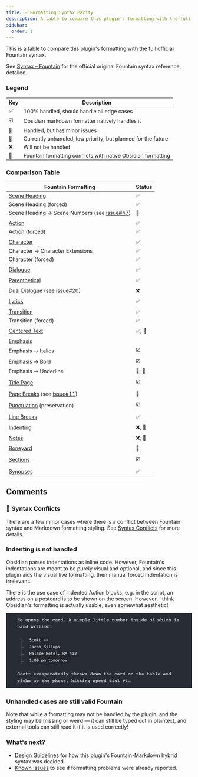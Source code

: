 ```yaml
---
title: ⚖️ Formatting Syntax Parity
description: A table to compare this plugin's formatting with the full official Fountain syntax.
sidebar:
  order: 1
---
```


This is a table to compare this plugin's formatting with the full official Fountain syntax.

See [Syntax – Fountain](https://fountain.io/syntax/#emphasis) for the official original Fountain syntax reference, detailed.

### Legend

| Key | Description |
| - | - |
| ✅ | 100% handled, should handle all edge cases |
| ☑️ | Obsidian markdown formatter natively handles it |
| 🚧 | Handled, but has minor issues |
| 📆 | Currently unhandled, low priority, but planned for the future |
| ❌ | Will not be handled |
| 🥊 | Fountain formatting conflicts with native Obsidian formatting |

### Comparison Table

| Fountain Formatting | Status |
| - | - |
| [Scene Heading](https://fountain.io/syntax/#scene-headings) | ✅ |
| Scene Heading (forced) | ✅ |
| Scene Heading → Scene Numbers (see [issue#47](https://github.com/chuangcaleb/obsidian-fountain-editor/issues/47)) | 📆|
|||
| [Action](https://fountain.io/syntax/#action) | ✅ |
| Action (forced) | ✅ |
|||
| [Character](https://fountain.io/syntax/#character) | ✅ |
| Character → Character Extensions | ✅ |
| Character (forced) | ✅ |
|||
| [Dialogue](https://fountain.io/syntax/#dialogue) | ✅ |
|||
| [Parenthetical](https://fountain.io/syntax/#parenthetical) | ✅ |
|||
| [Dual Dialogue](https://fountain.io/syntax/#dual-dialogue) (see [issue#20](https://github.com/chuangcaleb/obsidian-fountain-editor/issues/20)) | ❌  |
|||
| [Lyrics](https://fountain.io/syntax/#lyrics) | ✅ |
|||
| [Transition](https://fountain.io/syntax/#transition) | ✅ |
| Transition (forced) | ✅ |
|||
| [Centered Text](https://fountain.io/syntax/#centered-text) | ✅, 🥊 |
|||
| [Emphasis](https://fountain.io/syntax/#emphasis) |  |
| Emphasis → Italics | ☑️ |
| Emphasis → Bold | ☑️ |
| Emphasis → Underline | 📆, 🥊 |
|||
| [Title Page](https://fountain.io/syntax/#title-page) | ☑️ |
|||
| [Page Breaks](https://fountain.io/syntax/#page-breaks) (see [issue#11](https://github.com/chuangcaleb/obsidian-fountain-editor/issues/11)) | 📆 |
|||
| [Punctuation](https://fountain.io/syntax/#punctuation) (preservation) | ☑️ |
|||
| [Line Breaks](https://fountain.io/syntax/#line-breaks) | ✅ |
|||
| [Indenting](https://fountain.io/syntax/#indenting) | ❌, 🥊 |
|||
| [Notes](https://fountain.io/syntax/#notes) | ❌, 🥊 |
|||
| [Boneyard](https://fountain.io/syntax/#boneyard) | 🚧 |
|||
| [Sections](https://fountain.io/syntax/#sections-and-synopses) | ☑️ |
|||
| [Synopses](https://fountain.io/syntax/#sections-and-synopses) | ✅ |

## Comments

### 🥊 Syntax Conflicts

There are a few minor cases where there is a conflict between Fountain syntax and Markdown formatting styling. See [Syntax Conflicts](/resources/syntax-conflicts) for more details.

### Indenting is not handled

Obsidian parses indentations as inline code. However, Fountain's indentations are meant to be purely visual and optional, and since this plugin aids the visual live formatting, then manual forced indentation is irrelevant.

There is the use case of indented Action blocks, e.g. in the script, an address on a postcard is to be shown on the screen. However, I think Obsidian's formatting is actually usable, even somewhat aesthetic!

![indented action](../../../assets/indented-action.png)

### Unhandled cases are still valid Fountain

Note that while a formatting may not be handled by the plugin, and the styling may be missing or weird — it can still be typed out in plaintext, and external tools can still read it if it is used correctly!

### What's next?

- [Design Guidelines](/resources/design-guidelines) for how this plugin's Fountain-Markdown hybrid syntax was decided.
- [Known Issues](/contributing/known-issues) to see if formatting problems were already reported.
